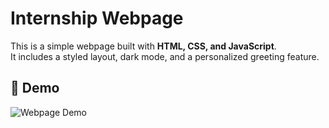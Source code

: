 # Internship Webpage

This is a simple webpage built with **HTML, CSS, and JavaScript**.  
It includes a styled layout, dark mode, and a personalized greeting feature.  

## 🎥 Demo  
![Webpage Demo](demo.gif)
